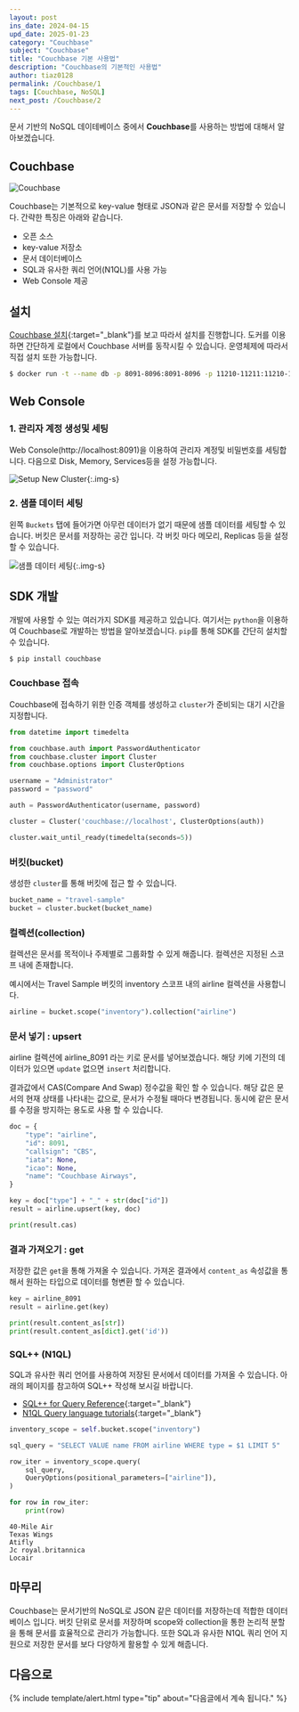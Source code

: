 ```yaml
---
layout: post
ins_date: 2024-04-15
upd_date: 2025-01-23
category: "Couchbase"
subject: "Couchbase"
title: "Couchbase 기본 사용법"
description: "Couchbase의 기본적인 사용법"
author: tiaz0128
permalink: /Couchbase/1
tags: [Couchbase, NoSQL]
next_post: /Couchbase/2
---
```


문서 기반의 NoSQL 데이테베이스 중에서 **Couchbase**를 사용하는 방법에 대해서 알아보겠습니다.

## Couchbase

![Couchbase](/assets/img/title/Couchbase/Couchbase.png)

Couchbase는 기본적으로 key-value 형태로 JSON과 같은 문서를 저장할 수 있습니다. 간략한 특징은 아래와 같습니다.

- 오픈 소스
- key-value 저장소
- 문서 데이터베이스
- SQL과 유사한 쿼리 언어(N1QL)를 사용 가능
- Web Console 제공

## 설치

[Couchbase 설치](https://docs.couchbase.com/server/current/getting-started/do-a-quick-install.html#initialize-cluster-web-console){:target="_blank"}를 보고 따라서 설치를 진행합니다. 도커를 이용하면 간단하게 로컬에서 Couchbase 서버를 동작시킬 수 있습니다. 운영체제에 따라서 직접 설치 또한 가능합니다.

```bash
$ docker run -t --name db -p 8091-8096:8091-8096 -p 11210-11211:11210-11211 couchbase/server:enterprise-7.2.0
```

## Web Console

### 1. 관리자 계정 생성및 세팅

Web Console(http://localhost:8091)을 이용하여 관리자 계정및 비밀번호를 세팅합니다. 다음으로 Disk, Memory, Services등을 설정 가능합니다.

![Setup New Cluster](/assets/img/content/Couchbase/001/001.png){:.img-s}

### 2. 샘플 데이터 세팅

왼쪽 `Buckets` 탭에 들어가면 아무런 데이터가 없기 때문에 샘플 데이터를 세팅할 수 있습니다. 버킷은 문서를 저장하는 공간 입니다. 각 버킷 마다 메모리, Replicas 등을 설정 할 수 있습니다.

![샘플 데이터 세팅](/assets/img/content/Couchbase/001/003.png){:.img-s}

## SDK 개발

개발에 사용할 수 있는 여러가지 SDK를 제공하고 있습니다. 여기서는 `python`을 이용하여 Couchbase로 개발하는 방법을 알아보겠습니다. `pip`를 통해 SDK를 간단히 설치할 수 있습니다.

```bash
$ pip install couchbase
```

### Couchbase 접속

Couchbase에 접속하기 위한 인증 객체를 생성하고 `cluster`가 준비되는 대기 시간을 지정합니다.

```python
from datetime import timedelta

from couchbase.auth import PasswordAuthenticator
from couchbase.cluster import Cluster
from couchbase.options import ClusterOptions

username = "Administrator"
password = "password"

auth = PasswordAuthenticator(username, password)

cluster = Cluster('couchbase://localhost', ClusterOptions(auth))

cluster.wait_until_ready(timedelta(seconds=5))
```

### 버킷(bucket)

생성한 `cluster`를 통해 버킷에 접근 할 수 있습니다.

```python
bucket_name = "travel-sample"
bucket = cluster.bucket(bucket_name)
```

### 컬렉션(collection)

컬렉션은 문서를 목적이나 주제별로 그룹화할 수 있게 해줍니다. 컬렉션은 지정된 스코프 내에 존재합니다.

예시에서는 Travel Sample 버킷의 inventory 스코프 내의 airline 컬렉션을 사용합니다.

```python
airline = bucket.scope("inventory").collection("airline")
```

### 문서 넣기 : upsert

airline 컬렉션에 airline_8091 라는 키로 문서를 넣어보겠습니다. 해당 키에 기전의 데이터가 있으면 `update` 없으면 `insert` 처리합니다.

결과값에서 CAS(Compare And Swap) 정수값을 확인 할 수 있습니다. 해당 값은 문서의 현재 상태를 나타내는 값으로, 문서가 수정될 때마다 변경됩니다. 동시에 같은 문서를 수정을 방지하는 용도로 사용 할 수 있습니다.

```python
doc = {
    "type": "airline",
    "id": 8091,
    "callsign": "CBS",
    "iata": None,
    "icao": None,
    "name": "Couchbase Airways",
}

key = doc["type"] + "_" + str(doc["id"])
result = airline.upsert(key, doc)

print(result.cas)
```

### 결과 가져오기 : get

저장한 값은 `get`을 통해 가져올 수 있습니다. 가져온 결과에서 `content_as` 속성값을 통해서 원하는 타입으로 데이터를 형변환 할 수 있습니다.

```python
key = airline_8091
result = airline.get(key)

print(result.content_as[str])
print(result.content_as[dict].get('id'))
```

### SQL++ (N1QL)

SQL과 유사한 쿼리 언어를 사용하여 저장된 문서에서 데이터를 가져올 수 있습니다. 아래의 페이지를 참고하여 SQL++ 작성해 보시길 바랍니다.

- [SQL++ for Query Reference](https://docs.couchbase.com/server/current/n1ql/query.html){:target="_blank"}
- [N1QL Query language tutorials](https://query-tutorial.couchbase.com/tutorial/#1){:target="_blank"}

```python
inventory_scope = self.bucket.scope("inventory")

sql_query = "SELECT VALUE name FROM airline WHERE type = $1 LIMIT 5"

row_iter = inventory_scope.query(
    sql_query,
    QueryOptions(positional_parameters=["airline"]),
)

for row in row_iter:
    print(row)
```

```text
40-Mile Air
Texas Wings
Atifly
Jc royal.britannica
Locair
```

## 마무리

Couchbase는 문서기반의 NoSQL로 JSON 같은 데이터를 저장하는데 적합한 데이터베이스 입니다. 버킷 단위로 문서를 저장하며 scope와 collection을 통한 논리적 분할을 통해 문서를 효율적으로 관리가 가능합니다. 또한 SQL과 유사한 N1QL 쿼리 언어 지원으로 저장한 문서를 보다 다양하게 활용할 수 있게 해줍니다.

## 다음으로

{% include template/alert.html
  type="tip"
  about="다음글에서 계속 됩니다."
%}
